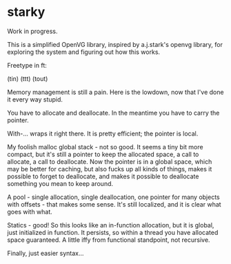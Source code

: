 # starky

Work in progress.

This is a simplified OpenVG library, inspired by a.j.stark's openvg library, for exploring the system and figuring out how this works.

Freetype in ft:

(tin)
(ttt)
(tout)


Memory management is still a pain.  Here is the lowdown, now that I've done it every way stupid.

You have to allocate and deallocate.  In the meantime you have to carry the pointer.

With-... wraps it right there.  It is pretty efficient; the pointer is local.

My foolish malloc global stack - not so good.  It seems a tiny bit more compact, but it's still a pointer to keep the allocated space, a call to allocate, a call to deallocate.  Now the pointer is in a global space, which may be better for caching, but also fucks up all kinds of things, makes it possible to forget to deallocate, and makes it possible to deallocate something you mean to keep around.

A pool - single allocation, single deallocation, one pointer for many objects with offsets - that makes some sense.  It's still localized, and it is clear what goes with what.

Statics - good!  So this looks like an in-function allocation, but it is global, just initialized in function.  It persists, so within a thread you have allocated space guaranteed.  A little iffy from functional standpoint, not recursive.

Finally, just easier syntax...

